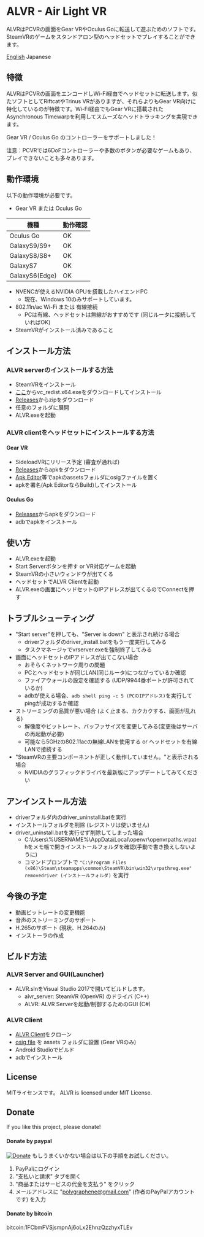 # ALVR - Air Light VR

ALVRはPCVRの画面をGear VRやOculus Goに転送して遊ぶためのソフトです。SteamVRのゲームをスタンドアロン型のヘッドセットでプレイすることができます。

[English](https://github.com/polygraphene/ALVR/) Japanese

## 特徴
ALVRはPCVRの画面をエンコードしWi-Fi経由でヘッドセットに転送します。似たソフトとしてRiftcatやTrinus VRがありますが、それらよりもGear VR向けに特化しているのが特徴です。Wi-Fi経由でもGear VRに搭載されたAsynchronous Timewarpを利用してスムーズなヘッドトラッキングを実現できます。

Gear VR / Oculus Go のコントローラーをサポートしました！

注意：PCVRでは6DoFコントローラーや多数のボタンが必要なゲームもあり、プレイできないことも多々あります。

## 動作環境
以下の動作環境が必要です。
- Gear VR または Oculus Go

|機種|動作確認|
|---|---|
|Oculus Go|OK|
|GalaxyS9/S9+|OK|
|GalaxyS8/S8+|OK|
|GalaxyS7|OK|
|GalaxyS6(Edge)|OK|

- NVENCが使えるNVIDIA GPUを搭載したハイエンドPC
    - 現在、Windows 10のみサポートしています。
- 802.11n/ac Wi-Fi または 有線接続
    - PCは有線、ヘッドセットは無線がおすすめです (同じルータに接続していればOK)
- SteamVRがインストール済みであること

## インストール方法
### ALVR serverのインストールする方法
- SteamVRをインストール
- [ここ](https://www.microsoft.com/en-us/download/details.aspx?id=53840)からvc\_redist.x64.exeをダウンロードしてインストール
- [Releases](https://github.com/polygraphene/ALVR/releases)からzipをダウンロード
- 任意のフォルダに展開
- ALVR.exeを起動
### ALVR clientをヘッドセットにインストールする方法
#### Gear VR
- SideloadVRにリリース予定 (審査が通れば)
- [Releases](https://github.com/polygraphene/ALVR/releases)からapkをダウンロード
- [Apk Editor](https://play.google.com/store/apps/details?id=com.gmail.heagoo.apkeditor)等でapkのassetsフォルダにosigファイルを置く
- apkを署名(Apk EditorならBuild)してインストール
#### Oculus Go
- [Releases](https://github.com/polygraphene/ALVR/releases)からapkをダウンロード
- adbでapkをインストール

## 使い方
- ALVR.exeを起動
- Start Serverボタンを押す or VR対応ゲームを起動
- SteamVRの小さいウィンドウが出てくる
- ヘッドセットでALVR Clientを起動
- ALVR.exeの画面にヘッドセットのIPアドレスが出てくるのでConnectを押す

## トラブルシューティング
- "Start server"を押しても、"Server is down" と表示され続ける場合
    - driverフォルダのdriver\_install.batをもう一度実行してみる
    - タスクマネージャでvrserver.exeを強制終了してみる
- 画面にヘッドセットのIPアドレスが出てこない場合
    - おそらくネットワーク周りの問題
    - PCとヘッドセットが同じLAN(同じルータ)につながっているか確認
    - ファイアウォールの設定を確認する (UDP/9944番ポートが許可されているか)
    - adbが使える場合、`adb shell ping -c 5 (PCのIPアドレス)`を実行してpingが成功するか確認
- ストリーミングの品質が悪い場合 (よく止まる、カクカクする、画面が乱れる)
    - 解像度やビットレート、バッファサイズを変更してみる(変更後はサーバの再起動が必要)
    - 可能なら5GHzの802.11acの無線LANを使用する or ヘッドセットを有線LANで接続する
- "SteamVRの主要コンポーネントが正しく動作していません。"と表示される場合
    - NVIDIAのグラフィックドライバを最新版にアップデートしてみてください

## アンインストール方法
- driverフォルダ内のdriver\_uninstall.batを実行
- インストールフォルダを削除 (レジストリは使いません)
- driver\_uninstall.batを実行せず削除してしまった場合
    - C:\Users\\%USERNAME%\AppData\Local\openvr\openvrpaths.vrpathをメモ帳で開きインストールフォルダを確認(手動で書き換えしないように)
    - コマンドプロンプトで
    `"C:\Program Files (x86)\Steam\steamapps\common\SteamVR\bin\win32\vrpathreg.exe" removedriver (インストールフォルダ)`
    を実行

## 今後の予定
- 動画ビットレートの変更機能
- 音声のストリーミングのサポート
- H.265のサポート (現状、H.264のみ)
- インストーラの作成

## ビルド方法
### ALVR Server and GUI(Launcher)
- ALVR.slnをVisual Studio 2017で開いてビルドします。
    - alvr\_server: SteamVR (OpenVR) のドライバ (C++)
    - ALVR: ALVR Serverを起動/制御するためのGUI (C#)

### ALVR Client
- [ALVR Client](https://github.com/polygraphene/ALVRClient)をクローン
- [osig file](https://developer.oculus.com/documentation/mobilesdk/latest/concepts/mobile-submission-sig-file/) を assets フォルダに設置 (Gear VRのみ)
- Android Studioでビルド
- adbでインストール

## License
MITライセンスです。
ALVR is licensed under MIT License.

## Donate
If you like this project, please donate!

#### Donate by paypal
[![Donate](https://img.shields.io/badge/Donate-PayPal-green.svg)](https://www.paypal.com/cgi-bin/webscr?cmd=_donations&business=polygraphene@gmail.com&lc=US&item_name=Donate+for+ALVR+developer&no_note=0&cn=&curency_code=USD&bn=PP-DonationsBF:btn_donateCC_LG.gif:NonHosted)
もしうまくいかない場合は以下の手順をお試しください。
1. PayPalにログイン
2. "支払いと請求" タブを開く
3. "商品またはサービスの代金を支払う" をクリック
4. メールアドレスに "polygraphene@gmail.com" (作者のPayPalアカウントです) を入力

#### Donate by bitcoin
bitcoin:1FCbmFVSjsmpnAj6oLx2EhnzQzzhyxTLEv
